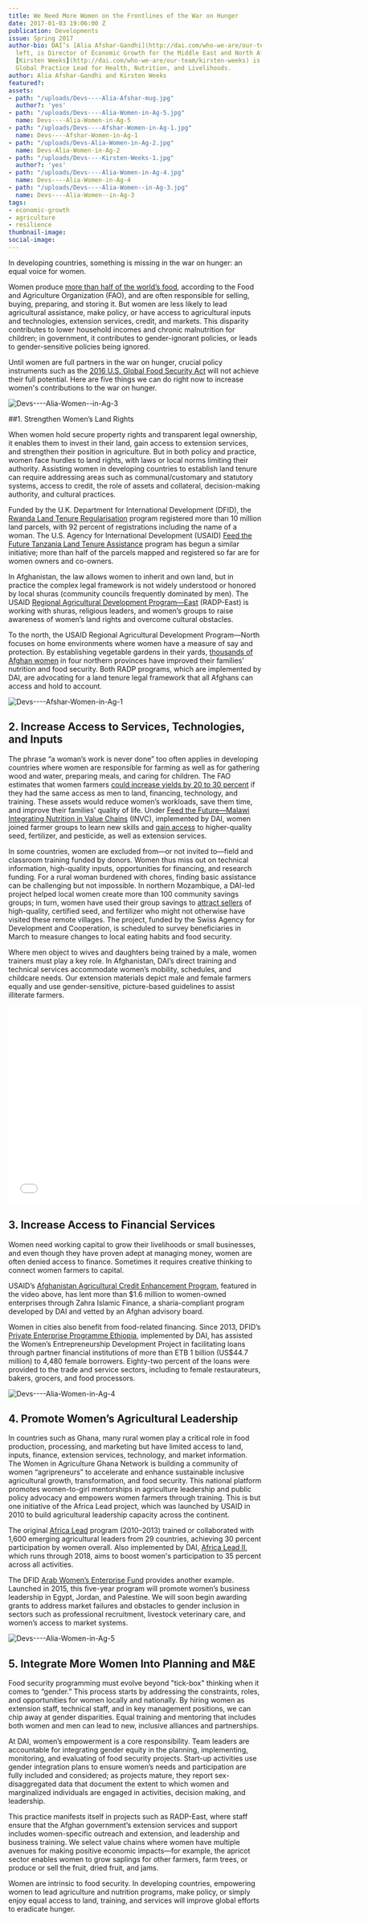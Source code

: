 ```yaml
---
title: We Need More Women on the Frontlines of the War on Hunger
date: 2017-01-03 19:06:00 Z
publication: Developments
issue: Spring 2017
author-bio: DAI’s [Alia Afshar-Gandhi](http://dai.com/who-we-are/our-team/alia-afshar-gandhi),
  left, is Director of Economic Growth for the Middle East and North Africa region;
  [Kirsten Weeks](http://dai.com/who-we-are/our-team/kirsten-weeks) is DAI’s Principal
  Global Practice Lead for Health, Nutrition, and Livelihoods.
author: Alia Afshar-Gandhi and Kirsten Weeks
featured?: 
assets:
- path: "/uploads/Devs----Alia-Afshar-mug.jpg"
  author?: 'yes'
- path: "/uploads/Devs----Alia-Women-in-Ag-5.jpg"
  name: Devs----Alia-Women-in-Ag-5
- path: "/uploads/Devs----Afshar-Women-in-Ag-1.jpg"
  name: Devs----Afshar-Women-in-Ag-1
- path: "/uploads/Devs-Alia-Women-in-Ag-2.jpg"
  name: Devs-Alia-Women-in-Ag-2
- path: "/uploads/Devs----Kirsten-Weeks-1.jpg"
  author?: 'yes'
- path: "/uploads/Devs----Alia-Women-in-Ag-4.jpg"
  name: Devs----Alia-Women-in-Ag-4
- path: "/uploads/Devs----Alia-Women--in-Ag-3.jpg"
  name: Devs----Alia-Women--in-Ag-3
tags:
- economic-growth
- agriculture
- resilience
thumbnail-image:
social-image:
---
```


In developing countries, something is missing in the war on hunger: an equal voice for women.




Women produce [more than half of the world’s food](http://www.fao.org/docrep/x0262e/x0262e16.htm), according to the Food and Agriculture Organization (FAO), and are often responsible for selling, buying, preparing, and storing it. But women are less likely to lead agricultural assistance, make policy, or have access to agricultural inputs and technologies, extension services, credit, and markets. This disparity contributes to lower household incomes and chronic malnutrition for children; in government, it contributes to gender-ignorant policies, or leads to gender-sensitive policies being ignored.

Until women are full partners in the war on hunger, crucial policy instruments such as the [2016 U.S. Global Food Security Act](https://www.congress.gov/bill/114th-congress/senate-bill/1252/text) will not achieve their full potential. Here are five things we can do right now to increase women's contributions to the war on hunger.

![Devs----Alia-Women--in-Ag-3](/uploads/Devs----Alia-Women--in-Ag-3.jpg) 

##1. Strengthen Women’s Land Rights

When women hold secure property rights and transparent legal ownership, it enables them to invest in their land, gain access to extension services, and strengthen their position in agriculture. But in both policy and practice, women face hurdles to land rights, with laws or local norms limiting their authority. Assisting women in developing countries to establish land tenure can require addressing areas such as communal/customary and statutory systems, access to credit, the role of assets and collateral, decision-making authority, and cultural practices.

Funded by the U.K. Department for International Development (DFID), the [Rwanda Land Tenure Regularisation](https://www.dai.com/our-work/projects/rwanda-support-land-tenure-regularisation) program registered more than 10 million land parcels, with 92 percent of registrations including the name of a woman. The U.S. Agency for International Development (USAID) [Feed the Future Tanzania Land Tenure Assistance](https://www.dai.com/our-work/projects/tanzania-feed-future-tanzania-land-tenure-assistance-lta) program has begun a similar initiative; more than half of the parcels mapped and registered so far are for women owners and co-owners.

In Afghanistan, the law allows women to inherit and own land, but in practice the complex legal framework is not widely understood or honored by local shuras (community councils frequently dominated by men). The USAID [Regional Agricultural Development Program—East](https://www.dai.com/our-work/projects/regional-agricultural-development-program-radp-east) (RADP-East) is working with shuras, religious leaders, and women’s groups to raise awareness of women’s land rights and overcome cultural obstacles.

To the north, the USAID Regional Agricultural Development Program—North focuses on home environments where women have a measure of say and protection. By establishing vegetable gardens in their yards, [thousands of Afghan women](http://dai-global-developments.com/articles/simple-solutions-nutrition-and-kitchen-gardens-in-afghanistan/) in four northern provinces have improved their families’ nutrition and food security. Both RADP programs, which are implemented by DAI, are advocating for a land tenure legal framework that all Afghans can access and hold to account.

![Devs----Afshar-Women-in-Ag-1](/uploads/Devs----Afshar-Women-in-Ag-1.jpg) 

## 2. Increase Access to Services, Technologies, and Inputs

The phrase “a woman’s work is never done” too often applies in developing countries where women are responsible for farming as well as for gathering wood and water, preparing meals, and caring for children. The FAO estimates that women farmers [could increase yields by 20 to 30 percent](http://www.fao.org/docrep/013/i2050e/i2050e.pdf) if they had the same access as men to land, financing, technology, and training. These assets would reduce women’s workloads, save them time, and improve their families’ quality of life. Under [Feed the Future—Malawi Integrating Nutrition in Value Chains](https://www.dai.com/our-work/projects/malawi-integrating-nutrition-value-chains) (INVC), implemented by DAI, women joined farmer groups to learn new skills and [gain access](http://dai-global-developments.com/articles/including-men-and-farmers-to-promote-nutrition-change-behaviors/) to higher-quality seed, fertilizer, and pesticide, as well as extension services.

In some countries, women are excluded from—or not invited to—field and classroom training funded by donors. Women thus miss out on technical information, high-quality inputs, opportunities for financing, and research funding. For a rural woman burdened with chores, finding basic assistance can be challenging but not impossible. In northern Mozambique, a DAI-led project helped local women create more than 100 community savings groups; in turn, women have used their group savings to [attract sellers](http://dai-global-developments.com/articles/breaking-a-wooden-box-under-a-mango-tree/) of high-quality, certified seed, and fertilizer who might not otherwise have visited these remote villages. The project, funded by the Swiss Agency for Development and Cooperation, is scheduled to survey beneficiaries in March to measure changes to local eating habits and food security.

Where men object to wives and daughters being trained by a male, women trainers must play a key role. In Afghanistan, DAI’s direct training and technical services accommodate women’s mobility, schedules, and childcare needs. Our extension materials depict male and female farmers equally and use gender-sensitive, picture-based guidelines to assist illiterate farmers.

<iframe allowfullscreen="" frameborder="0" height="394" mozallowfullscreen="" src="//player.vimeo.com/video/104419931" webkitallowfullscreen="" width="703"></iframe>

## 3. Increase Access to Financial Services

Women need working capital to grow their livelihoods or small businesses, and even though they have proven adept at managing money, women are often denied access to finance. Sometimes it requires creative thinking to connect women farmers to capital.

USAID’s [Afghanistan Agricultural Credit Enhancement Program](https://www.dai.com/our-work/projects/afghanistan-agricultural-credit-enhancement-program-i-ii-ace), featured in the video above, has lent more than $1.6 million to women-owned enterprises through Zahra Islamic Finance, a sharia-compliant program developed by DAI and vetted by an Afghan advisory board.

Women in cities also benefit from food-related financing. Since 2013, DFID’s [Private Enterprise Programme Ethiopia](https://www.dai.com/our-work/projects/ethiopia-private-enterprise-programme-ethiopia-pepe), implemented by DAI, has assisted the Women’s Entrepreneurship Development Project in facilitating loans through partner financial institutions of more than ETB 1 billion (US$44.7 million) to 4,480 female borrowers. Eighty-two percent of the loans were provided to the trade and service sectors, including to female restaurateurs, bakers, grocers, and food processors.

![Devs----Alia-Women-in-Ag-4](/uploads/Devs----Alia-Women-in-Ag-4.jpg) 

## 4. Promote Women’s Agricultural Leadership

In countries such as Ghana, many rural women play a critical role in food production, processing, and marketing but have limited access to land, inputs, finance, extension services, technology, and market information. The Women in Agriculture Ghana Network is building a community of women “agripreneurs” to accelerate and enhance sustainable inclusive agricultural growth, transformation, and food security. This national platform promotes women-to-girl mentorships in agriculture leadership and public policy advocacy and empowers women farmers through training. This is but one initiative of the Africa Lead project, which was launched by USAID in 2010 to build agricultural leadership capacity across the continent. 

The original [Africa Lead](https://www.dai.com/our-work/projects/africa-leadership-training-and-capacity-building-program-africa-lead) program (2010–2013) trained or collaborated with 1,600 emerging agricultural leaders from 29 countries, achieving 30 percent participation by women overall. Also implemented by DAI, [Africa Lead II](https://www.dai.com/our-work/projects/africa-africa-lead-ii), which runs through 2018, aims to boost women's participation to 35 percent across all activities.

The DFID [Arab Women’s Enterprise Fund](https://www.dai.com/our-work/projects/jordan-egypt-and-palestine-arab-women-enterprise-fund) provides another example. Launched in 2015, this five-year program will promote women’s business leadership in Egypt, Jordan, and Palestine. We will soon begin awarding grants to address market failures and obstacles to gender inclusion in sectors such as professional recruitment, livestock veterinary care, and women’s access to market systems.

![Devs----Alia-Women-in-Ag-5](/uploads/Devs----Alia-Women-in-Ag-5.jpg) 

## 5. Integrate More Women Into Planning and M&E

Food security programming must evolve beyond "tick-box" thinking when it comes to “gender.” This process starts by addressing the constraints, roles, and opportunities for women locally and nationally. By hiring women as extension staff, technical staff, and in key management positions, we can chip away at gender disparities. Equal training and mentoring that includes both women and men can lead to new, inclusive alliances and partnerships.

At DAI, women’s empowerment is a core responsibility. Team leaders are accountable for integrating gender equity in the planning, implementing, monitoring, and evaluating of food security projects. Start-up activities use gender integration plans to ensure women’s needs and participation are fully included and considered; as projects mature, they report sex-disaggregated data that document the extent to which women and marginalized individuals are engaged in activities, decision making, and leadership.

This practice manifests itself in projects such as RADP-East, where staff ensure that the Afghan government’s extension services and support includes women-specific outreach and extension, and leadership and business training. We select value chains where women have multiple avenues for making positive economic impacts—for example, the apricot sector enables women to grow saplings for other farmers, farm trees, or produce or sell the fruit, dried fruit, and jams. 

Women are intrinsic to food security. In developing countries, empowering women to lead agriculture and nutrition programs, make policy, or simply enjoy equal access to land, training, and services will improve global efforts to eradicate hunger.
